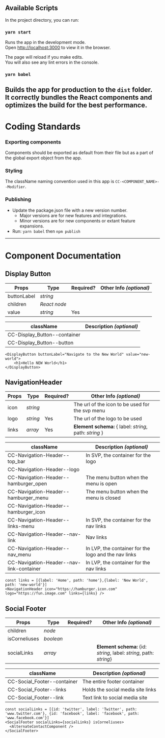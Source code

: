 ## Available Scripts
In the project directory, you can run:
### `yarn start`
Runs the app in the development mode.\
Open [http://localhost:3000](http://localhost:3000) to view it in the browser.

The page will reload if you make edits.\
You will also see any lint errors in the console.
### `yarn babel`
Builds the app for production to the `dist` folder.\
It correctly bundles the React components and optimizes the build for the best performance.
---
# Coding Standards
### Exporting components
Components should be exported as default from their file but as a part of the global export object from the app.
### Styling
The className naming convention used in this app is `CC-<COMPONENT_NAME>--Modifier`.
### Publishing

- Update the package.json file with a new version number.
  - Major versions are for new features and integrations.
  - Minor versions are for new components or extant feature expansions.
- Run: `yarn babel` then `npm publish`
---
# Component Documentation
## Display Button
| **Props** | **Type** | **Required?** | **Other Info** *(optional)* |
| -- | -- | -- | -- |
| buttonLabel | *string* | | |
| children | *React node* | | |
| value | *string* | Yes | |

| **className** | **Description** *(optional)* |
| -- | -- |
| CC-Display_Button--container  | |
| CC-Display_Button--button     | |
```
<DisplayButton buttonLabel="Navigate to the New World" value="new-world">
    <h1>Hello NEW World</h1>
</DisplayButton>
```
## NavigationHeader
| **Props** | **Type** | **Required?** | **Other Info** *(optional)* |
| -- | -- | -- | -- |
| icon | *string* | | The url of the icon to be used for the svp menu |
| logo | *string* | Yes | The url of the logo to be used |
| links | *array* | Yes | **Element schema:** { label: *string*, path: *string* } |

| **className** | **Description** *(optional)* |
| -- | -- |
| CC-Navigation-Header--top_bar  | In SVP, the container for the logo |
| CC-Navigation-Header--logo     | |
| CC-Navigation-Header--hamburger_open | The menu button when the menu is open |
| CC-Navigation-Header--hamburger_menu | The menu button when the menu is closed |
| CC-Navigation-Header--hamburger_icon | |
| CC-Navigation-Header--links-menu | In SVP, the container for the nav links |
| CC-Navigation-Header--nav-link | Nav links |
| CC-Navigation-Header--nav_menu | In LVP, the container for the logo and the nav links |
| CC-Navigation-Header--nav-link-container | In LVP, the container for the nav links |
```
const links = [{label: 'Home', path: 'home'},{label: 'New World', path: 'new-world'}]
<NavigationHeader icon="https://hamburger.icon.com" logo="https://fun.image.com" links={links} />
```
## Social Footer
| **Props** | **Type** | **Required?** | **Other Info** *(optional)* |
| -- | -- | -- | -- |
| children | *node* | | |
| isCorneliuses | *boolean* | | |
| socialLinks | *array* |  | **Element schema:** {id: *string*, label: *string*, path: *string*} |

| **className** | **Description** *(optional)* |
| -- | -- |
| CC-Social_Footer--container | The entire footer container |
| CC-Social_Footer--links | Holds the social media site links |
| CC-Social_Footer--link | Text link to social media site |
```
const socialLinks = [{id: 'twitter', label: 'Twitter', path: 'www.twitter.com'}, {id: 'facebook', label: 'facebook', path: 'www.facebook.com'}]
<SocialFooter socialLinks={socialLinks} isCorneliuses>
  <AlternateContactComponent />
</SocialFooter>
```